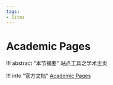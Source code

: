 ```yaml
---
tags:
- Sites
---
```


# Academic Pages

!!! abstract "本节摘要"
    站点工具之学术主页

!!! info "官方文档"
    [Academic Pages](https://academicpages.github.io/)
